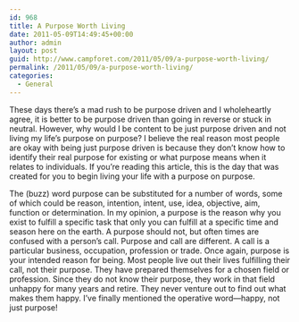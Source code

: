 ```yaml
---
id: 968
title: A Purpose Worth Living
date: 2011-05-09T14:49:45+00:00
author: admin
layout: post
guid: http://www.campforet.com/2011/05/09/a-purpose-worth-living/
permalink: /2011/05/09/a-purpose-worth-living/
categories:
  - General
---
```

These days there’s a mad rush to be purpose driven and I wholeheartly agree, it is better to be purpose driven than going in reverse or stuck in neutral. However, why would I be content to be just purpose driven and not living my life’s purpose on purpose? I believe the real reason most people are okay with being just purpose driven is because they don’t know how to identify their real purpose for existing or what purpose means when it relates to individuals. If you’re reading this article, this is the day that was created for you to begin living your life with a purpose on purpose.

The (buzz) word purpose can be substituted for a number of words, some of which could be reason, intention, intent, use, idea, objective, aim, function or determination. In my opinion, a purpose is the reason why you exist to fulfill a specific task that only you can fulfill at a specific time and season here on the earth. A purpose should not, but often times are confused with a person’s call. Purpose and call are different. A call is a particular business, occupation, profession or trade. Once again, purpose is your intended reason for being. Most people live out their lives fulfilling their call, not their purpose. They have prepared themselves for a chosen field or profession. Since they do not know their purpose, they work in that field unhappy for many years and retire. They never venture out to find out what makes them happy. I’ve finally mentioned the operative word&#8212;happy, not just purpose!